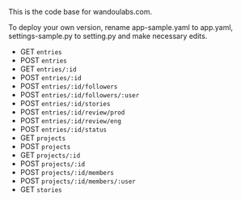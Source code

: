 This is the code base for wandoulabs.com.

To deploy your own version, rename app-sample.yaml to app.yaml, settings-sample.py to setting.py and make necessary edits.

- GET `entries`
- POST `entries`
- GET `entries/:id`
- POST `entries/:id`
- POST `entries/:id/followers`
- POST `entries/:id/followers/:user`
- POST `entries/:id/stories`
- POST `entries/:id/review/prod`
- POST `entries/:id/review/eng`
- POST `entries/:id/status`
- GET `projects`
- POST `projects`
- GET `projects/:id`
- POST `projects/:id`
- POST `projects/:id/members`
- POST `projects/:id/members/:user`
- GET `stories`
